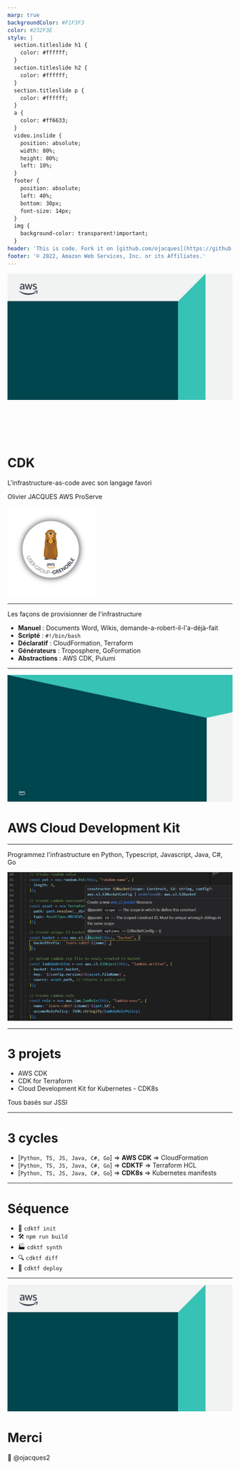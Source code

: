 ```yaml
---
marp: true
backgroundColor: #F1F3F3
color: #232F3E
style: |
  section.titleslide h1 {
    color: #ffffff;
  }
  section.titleslide h2 {
    color: #ffffff;
  }
  section.titleslide p {
    color: #ffffff;
  }
  a {
    color: #ff6633;
  }
  video.inslide {
    position: absolute;
    width: 80%;
    height: 80%;
    left: 10%;
  }
  footer {
    position: absolute;
    left: 40%;
    bottom: 30px;
    font-size: 14px;
  }
  img {
    background-color: transparent!important;
  }
header: 'This is code. Fork it on [github.com/ojacques](https://github.com/ojacques)'
footer: '© 2022, Amazon Web Services, Inc. or its Affiliates.'
---
```


<!-- _class: titleslide -->

![bg](bg_title.jpg)

<br/>
<br/>
<br/>
<br/>

# CDK

L'infrastructure-as-code avec son langage favori

Olivier JACQUES
AWS ProServe

![AWS User Group Grenoble](aws-ug.png)

<!-- 

-->

---

Les façons de provisionner de l'infrastructure

* **Manuel** : Documents Word, Wikis, demande-a-robert-il-l'a-déjà-fait
* **Scripté** : `#!/bin/bash`
* **Déclaratif** : CloudFormation, Terraform
* **Générateurs** : Troposphere, GoFormation
* **Abstractions** : AWS CDK, Pulumi

<!-- 

-->

---

<!-- _class: titleslide -->
![bg](bg_divider.jpg)

# AWS Cloud Development Kit

---

Programmez l'infrastructure en Python, Typescript, Javascript, Java, C#, Go

![CDK screenshot](cdk.jpg)

---

# 3 projets

* AWS CDK
* CDK for Terraform
* Cloud Development Kit for Kubernetes - CDK8s

Tous basés sur JSSI

---

# 3 cycles

* [`Python, TS, JS, Java, C#, Go`] => **AWS CDK** => CloudFormation
* [`Python, TS, JS, Java, C#, Go`] => **CDKTF** => Terraform HCL
* [`Python, TS, JS, Java, C#, Go`] => **CDK8s** => Kubernetes manifests

---

# Séquence

* 📘 `cdktf init`
* 🛠️ `npm run build`
* 🏭 `cdktf synth`
* 🔍 `cdktf diff`
* 🚀 `cdktf deploy`

---

<!-- _class: titleslide -->

![bg](bg_title.jpg)

# Merci

🐤 @ojacques2
